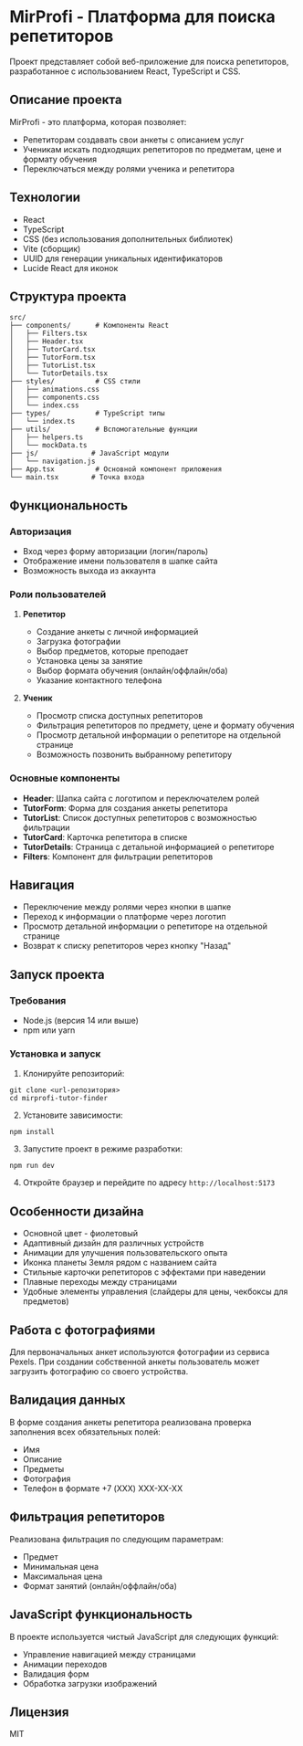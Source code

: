 # MirProfi - Платформа для поиска репетиторов

Проект представляет собой веб-приложение для поиска репетиторов, разработанное с использованием React, TypeScript и CSS.

## Описание проекта

MirProfi - это платформа, которая позволяет:
- Репетиторам создавать свои анкеты с описанием услуг
- Ученикам искать подходящих репетиторов по предметам, цене и формату обучения
- Переключаться между ролями ученика и репетитора

## Технологии

- React
- TypeScript
- CSS (без использования дополнительных библиотек)
- Vite (сборщик)
- UUID для генерации уникальных идентификаторов
- Lucide React для иконок

## Структура проекта

```
src/
├── components/      # Компоненты React
│   ├── Filters.tsx
│   ├── Header.tsx
│   ├── TutorCard.tsx
│   ├── TutorForm.tsx
│   ├── TutorList.tsx
│   └── TutorDetails.tsx
├── styles/          # CSS стили
│   ├── animations.css
│   ├── components.css
│   └── index.css
├── types/           # TypeScript типы
│   └── index.ts
├── utils/           # Вспомогательные функции
│   ├── helpers.ts
│   └── mockData.ts
├── js/             # JavaScript модули
│   └── navigation.js
├── App.tsx          # Основной компонент приложения
└── main.tsx        # Точка входа
```

## Функциональность

### Авторизация

- Вход через форму авторизации (логин/пароль)
- Отображение имени пользователя в шапке сайта
- Возможность выхода из аккаунта

### Роли пользователей

1. **Репетитор**
   - Создание анкеты с личной информацией
   - Загрузка фотографии
   - Выбор предметов, которые преподает
   - Установка цены за занятие
   - Выбор формата обучения (онлайн/оффлайн/оба)
   - Указание контактного телефона

2. **Ученик**
   - Просмотр списка доступных репетиторов
   - Фильтрация репетиторов по предмету, цене и формату обучения
   - Просмотр детальной информации о репетиторе на отдельной странице
   - Возможность позвонить выбранному репетитору

### Основные компоненты

- **Header**: Шапка сайта с логотипом и переключателем ролей
- **TutorForm**: Форма для создания анкеты репетитора
- **TutorList**: Список доступных репетиторов с возможностью фильтрации
- **TutorCard**: Карточка репетитора в списке
- **TutorDetails**: Страница с детальной информацией о репетиторе
- **Filters**: Компонент для фильтрации репетиторов

## Навигация

- Переключение между ролями через кнопки в шапке
- Переход к информации о платформе через логотип
- Просмотр детальной информации о репетиторе на отдельной странице
- Возврат к списку репетиторов через кнопку "Назад"

## Запуск проекта

### Требования

- Node.js (версия 14 или выше)
- npm или yarn

### Установка и запуск

1. Клонируйте репозиторий:
```
git clone <url-репозитория>
cd mirprofi-tutor-finder
```

2. Установите зависимости:
```
npm install
```

3. Запустите проект в режиме разработки:
```
npm run dev
```

4. Откройте браузер и перейдите по адресу `http://localhost:5173`

## Особенности дизайна

- Основной цвет - фиолетовый
- Адаптивный дизайн для различных устройств
- Анимации для улучшения пользовательского опыта
- Иконка планеты Земля рядом с названием сайта
- Стильные карточки репетиторов с эффектами при наведении
- Плавные переходы между страницами
- Удобные элементы управления (слайдеры для цены, чекбоксы для предметов)

## Работа с фотографиями

Для первоначальных анкет используются фотографии из сервиса Pexels. При создании собственной анкеты пользователь может загрузить фотографию со своего устройства.

## Валидация данных

В форме создания анкеты репетитора реализована проверка заполнения всех обязательных полей:
- Имя
- Описание
- Предметы
- Фотография
- Телефон в формате +7 (XXX) XXX-XX-XX

## Фильтрация репетиторов

Реализована фильтрация по следующим параметрам:
- Предмет
- Минимальная цена
- Максимальная цена
- Формат занятий (онлайн/оффлайн/оба)

## JavaScript функциональность

В проекте используется чистый JavaScript для следующих функций:
- Управление навигацией между страницами
- Анимации переходов
- Валидация форм
- Обработка загрузки изображений

## Лицензия

MIT